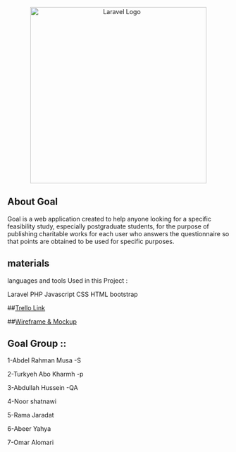 <p align="center"><a href="https://laravel.com" target="_blank"><img src="https://i.postimg.cc/GhdhtxqV/goal-low-resolution-logo-color-on-transparent-background.png"(https://i.ibb.co/PDKqg1x/00Logo.png)" width="400" alt="Laravel Logo"></a></p>



## About Goal

Goal is a web application created to help anyone looking for a specific feasibility study, especially postgraduate students, for the purpose of publishing charitable works for each user who answers the questionnaire so that points are obtained to be used for specific purposes.

## materials 
languages and tools Used in this Project :
    
Laravel 
PHP
Javascript
CSS
HTML
bootstrap

    
##[Trello Link]( https://trello.com/b/BK4snRrr/laravel-project?search_id=db8db4fb-21aa-4694-87db-3bcd229de210)

##[Wireframe & Mockup](shorturl.at/mwGIP)


## Goal Group :: 
1-Abdel Rahman Musa -S

2-Turkyeh Abo Kharmh -p

3-Abdullah Hussein -QA

4-Noor shatnawi

5-Rama Jaradat 

6-Abeer Yahya

7-Omar Alomari
